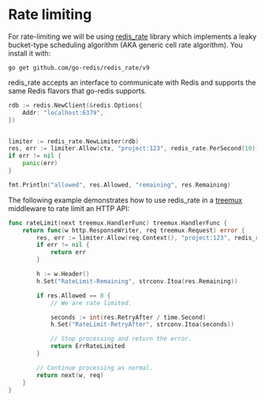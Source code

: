# Rate limiting

For rate-limiting we will be using [redis_rate](https://github.com/go-redis/redis_rate) library
which implements a leaky bucket-type scheduling algorithm (AKA generic cell rate algorithm). You
install it with:

```shell
go get github.com/go-redis/redis_rate/v9
```

redis_rate accepts an interface to communicate with Redis and supports the same Redis flavors that
go-redis supports.

```go
rdb := redis.NewClient(&redis.Options{
    Addr: "localhost:6379",
})


limiter := redis_rate.NewLimiter(rdb)
res, err := limiter.Allow(ctx, "project:123", redis_rate.PerSecond(10))
if err != nil {
    panic(err)
}

fmt.Println("allowed", res.Allowed, "remaining", res.Remaining)
```

The following example demonstrates how to use redis_rate in a
[treemux](https://github.com/vmihailenco/treemux/tree/master/example/rate-limiting) middleware to
rate limit an HTTP API:

```go
func rateLimit(next treemux.HandlerFunc) treemux.HandlerFunc {
    return func(w http.ResponseWriter, req treemux.Request) error {
        res, err := limiter.Allow(req.Context(), "project:123", redis_rate.PerMinute(10))
        if err != nil {
            return err
        }

        h := w.Header()
        h.Set("RateLimit-Remaining", strconv.Itoa(res.Remaining))

        if res.Allowed == 0 {
            // We are rate limited.

            seconds := int(res.RetryAfter / time.Second)
            h.Set("RateLimit-RetryAfter", strconv.Itoa(seconds))

            // Stop processing and return the error.
            return ErrRateLimited
        }

        // Continue processing as normal.
        return next(w, req)
    }
}
```
